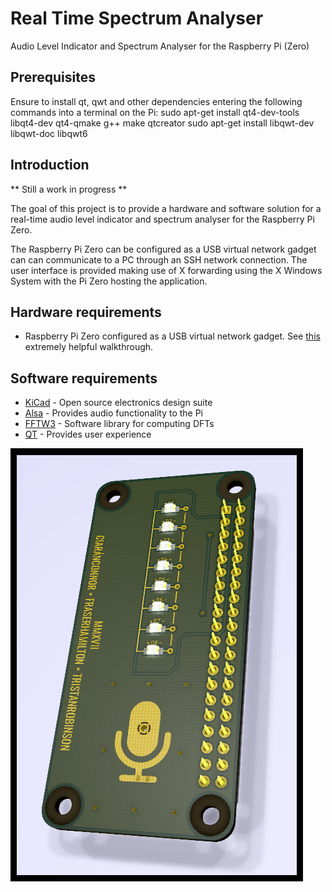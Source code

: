 # Real Time Spectrum Analyser

Audio Level Indicator and Spectrum Analyser for the Raspberry Pi (Zero)

## Prerequisites
Ensure to install qt, qwt and other dependencies entering the following commands into a terminal on the Pi:
sudo apt-get install qt4-dev-tools libqt4-dev qt4-qmake g++ make qtcreator
sudo apt-get install libqwt-dev libqwt-doc libqwt6

## Introduction

** Still a work in progress **

The goal of this project is to provide a hardware and software solution for a real-time audio level indicator and spectrum analyser for the Raspberry Pi Zero.

The Raspberry Pi Zero can be configured as a USB virtual network gadget can can communicate to a PC through an SSH network connection. The user interface is provided making use of X forwarding using the X Windows System with the Pi Zero hosting the application.

## Hardware requirements

* Raspberry Pi Zero configured as a USB virtual network gadget. See [this](http://blog.gbaman.info/?p=699) extremely helpful walkthrough.
 
## Software requirements

* [KiCad](http://kicad-pcb.org/) - Open source electronics design suite
* [Alsa](https://www.alsa-project.org/) - Provides audio functionality to the Pi
* [FFTW3](http://www.fftw.org/) - Software library for computing DFTs
* [QT](https://www.qt.io/) - Provides user experience

![Alt text](/project/source/hardware/kicad/_plot/png/rtep-audio-spectrum-analyser-ray-traced.png?raw=true)

